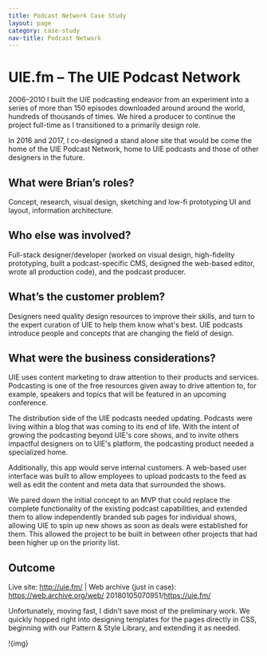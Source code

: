 ```yaml
---
title: Podcast Network Case Study
layout: page
category: case-study
nav-title: Podcast Network
---
```


# UIE.fm – The UIE Podcast Network

2006–2010 I built the UIE podcasting endeavor from an experiment into a series of more than 150 episodes downloaded around around the world, hundreds of thousands of times. We hired a producer to continue the project full-time as I transitioned to a primarily design role.

In 2016 and 2017, I co-designed a stand alone site that would be come the home of the UIE Podcast Network, home to UIE podcasts and those of other designers in the future.

## What were Brian’s roles?

Concept, research, visual design, sketching and low-fi prototyping UI and layout, information architecture.

## Who else was involved?

Full-stack designer/developer (worked on visual design, high-fidelity prototyping, built a podcast-specific CMS, designed the web-based editor, wrote all production code), and the podcast producer.

## What’s the customer problem?

Designers need quality design resources to improve their skills, and turn to the expert curation of UIE to help them know what's best. UIE podcasts introduce people and concepts that are changing the field of design.

## What were the business considerations?

UIE uses content marketing to draw attention to their products and services. Podcasting is one of the free resources given away to drive attention to, for example, speakers and topics that will be featured in an upcoming conference.

The distribution side of the UIE podcasts needed updating. Podcasts were living within a blog that was coming to its end of life. With the intent of growing the podcasting beyond UIE's core shows, and to invite others impactful designers on to UIE's platform, the podcasting product needed a specialized home.

Additionally, this app would serve internal customers. A web-based user interface was built to allow employees to upload podcasts to the feed as well as edit the content and meta data that surrounded the shows.

We pared down the initial concept to an MVP that could replace the complete functionality of the existing podcast capabilities, and extended them to allow independently branded sub pages for individual shows, allowing UIE to spin up new shows as soon as deals were established for them. This allowed the project to be built in between other projects that had been higher up on the priority list.

## Outcome

Live site: http://uie.fm/ | Web archive (just in case): https://web.archive.org/web/
20180105070951/https://uie.fm/

Unfortunately, moving fast, I didn’t save most of the preliminary work. We quickly hopped right into designing templates for the pages directly in CSS, beginning with our Pattern & Style Library, and extending it as needed.

!{img}